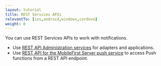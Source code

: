 ```yaml
---
layout: tutorial
title: REST Services APIs 
relevantTo: [ios,android,windows,cordova]
weight: 8
---
```


You can use REST Services APIs to work with notifications.

* Use [REST API Administration services](http://www.ibm.com/support/knowledgecenter/en/SSHS8R_8.0.0/com.ibm.worklight.apiref.doc/apiref/c_restapi_oview.html) for adapters and applications.
* Use [REST API for the MobileFirst Server push service](http://www.ibm.com/support/knowledgecenter/en/SSHS8R_8.0.0/com.ibm.worklight.apiref.doc/rest_runtime/c_restapi_runtime.html#restruntime) to access Push functions from a REST API endpoint.
